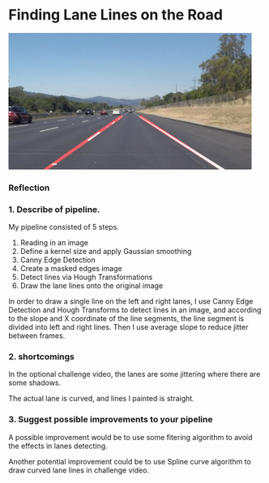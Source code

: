 # **Finding Lane Lines on the Road** 

<img src="test_images_output/output_solidWhiteRight.jpg" width="480" alt="Weighted Image" />

### Reflection

### 1. Describe of pipeline.

My pipeline consisted of 5 steps. 
1. Reading in an image
2. Define a kernel size and apply Gaussian smoothing
3. Canny Edge Detection
4. Create a masked edges image 
5. Detect lines via Hough Transformations
6. Draw the lane lines onto the original image


In order to draw a single line on the left and right lanes, I use Canny Edge Detection and Hough Transforms to detect lines in an image, and according to the slope and X coordinate of the line segments, the line segment is divided into left and right lines. Then I use average slope to reduce jitter between frames.


### 2. shortcomings

In the optional challenge video, the lanes are some jittering where there are some shadows. 

The actual lane is curved, and lines I painted is straight.


### 3. Suggest possible improvements to your pipeline

A possible improvement would be to use some fitering algorithm to avoid the effects in lanes detecting.

Another potential improvement could be to use Spline curve algorithm to draw curved lane lines in challenge video.

